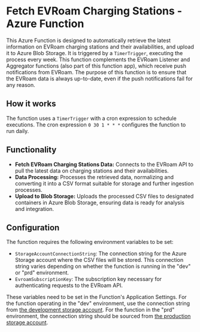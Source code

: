 # Fetch EVRoam Charging Stations - Azure Function

This Azure Function is designed to automatically retrieve the latest information on EVRoam charging stations and their availabilities, and upload it to Azure Blob Storage. It is triggered by a `TimerTrigger`, executing the process every week. This function complements the EVRoam Listener and Aggregator functions (also part of this function app), which receive push notifications from EVRoam. The purpose of this function is to ensure that the EVRoam data is always up-to-date, even if the push notifications fail for any reason.

## How it works

The function uses a `TimerTrigger` with a cron expression to schedule executions. The cron expression `0 30 1 * * *` configures the function to run daily.

## Functionality

- **Fetch EVRoam Charging Stations Data:** Connects to the EVRoam API to pull the latest data on charging stations and their availabilities.
- **Data Processing:** Processes the retrieved data, normalizing and converting it into a CSV format suitable for storage and further ingestion processes.
- **Upload to Blob Storage:** Uploads the processed CSV files to designated containers in Azure Blob Storage, ensuring data is ready for analysis and integration.

## Configuration

The function requires the following environment variables to be set:

- `StorageAccountConnectionString`: The connection string for the Azure Storage account where the CSV files will be stored. This connection string varies depending on whether the function is running in the "dev" or "prd" environment.
- `EvroamSubscriptionKey`: The subscription key necessary for authenticating requests to the EVRoam API.

These variables need to be set in the Function's Application Settings. For the function operating in the "dev" environment, use the connection string from [the development storage account](https://portal.azure.com/#@eeca.govt.nz/asset/Microsoft_Azure_Storage/StorageAccount/subscriptions/5c1e4ea3-4b2c-40dd-abaf-0d7ad15fd545/resourceGroups/eeca-rg-DWBI-dev-aue/providers/Microsoft.Storage/storageAccounts/eecadlsdevaue). For the function in the "prd" environment, the connection string should be sourced from [the production storage account](https://portal.azure.com/#@eeca.govt.nz/asset/Microsoft_Azure_Storage/StorageAccount/subscriptions/7d9b57bb-9c10-49e7-94d7-8cf71f638c24/resourceGroups/eeca-rg-DWBI-prd-aue/providers/Microsoft.Storage/storageAccounts/eecadlsprdaue).